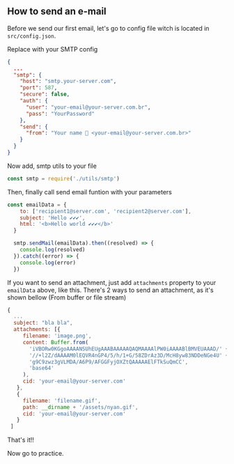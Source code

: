 ## How to send an e-mail

Before we send our first email, let's go to config file witch is located in `src/config.json`.

Replace with your SMTP config

```json
{
  ...
  "smtp": {
    "host": "smtp.your-server.com",
    "port": 587,
    "secure": false,
    "auth": {
      "user": "your-email@your-server.com.br",
      "pass": "YourPassword"
    },
    "send": {
      "from": "Your name 👻 <your-email@your-server.com.br>"
    }
  }
}
```

Now add, smtp utils to your file

```javascript
const smtp = require('./utils/smtp')
```

Then, finally call send email funtion with your parameters

```javascript
const emailData = {
    to: ['recipient1@server.com', 'recipient2@server.com'],
    subject: 'Hello ✔✔✔',
    html: '<b>Hello world ✔✔✔</b>'
  }

  smtp.sendMail(emailData).then((resolved) => {
    console.log(resolved)
  }).catch((error) => {
    console.log(error)
  })
```

If you want to send an attachment, just add `attachments` property to your `emailData` above, like this. There's 2 ways to send an attachment, as it's shown bellow (From buffer or file stream)

```javascript
{
  ...
  subject: "bla bla",
  attachments: [{
     filename: 'image.png',
     content: Buffer.from(
       'iVBORw0KGgoAAAANSUhEUgAAABAAAAAQAQMAAAAlPW0iAAAABlBMVEUAAAD/' +
       '//+l2Z/dAAAAM0lEQVR4nGP4/5/h/1+G/58ZDrAz3D/McH8yw83NDDeNGe4U' +
       'g9C9zwz3gVLMDA/A6P9/AFGGFyjOXZtQAAAAAElFTkSuQmCC',
       'base64'
     ),
     cid: 'your-email@your-server.com'
   },
   {
     filename: 'filename.gif',
     path: __dirname + '/assets/nyan.gif',
     cid: 'your-email@your-server.com'
   }
 ]
```

That's it!!

Now go to practice.
